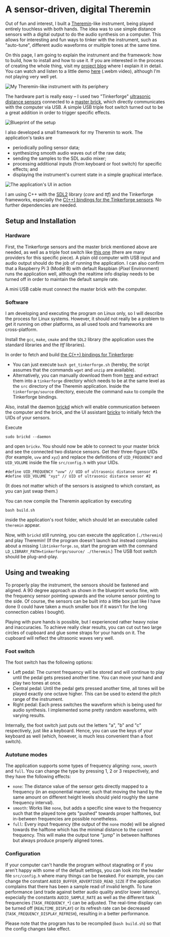 # A sensor-driven, digital Theremin

Out of fun and interest, I built a [Theremin](https://en.wikipedia.org/wiki/Theremin)-like instrument, being played entirely touchless with both hands. The idea was to use simple distance sensors with a digital output to do the audio synthesis on a computer. This allows for interesting and fun ways to tinker with the instrument, such as "auto-tune", different audio waveforms or multiple tones at the same time.

On this page, I am going to explain the instrument and the framework: how to build, how to install and how to use it. If you are interested in the process of creating the whole thing, visit my [project blog](https://github.com/domschrei/theremin/wiki/Digital-%22theremin%22:-Project-blog) where I explain it in detail. You can watch and listen to a little demo [here](http://dominikschreiber.de/vid/theremin-demo.webm) (.webm video), although I'm not playing very well yet.

![My Theremin-like instrument with its periphery](img/theremin-periphery-small.jpg)

The hardware part is really easy – I used two "Tinkerforge" [ultrasonic distance sensors](https://www.tinkerforge.com/de/doc/Hardware/Bricklets/Distance_US.html#distance-us-bricklet) connected to a [master brick](https://www.tinkerforge.com/de/doc/Hardware/Bricks/Master_Brick.html), which directly communicates with the computer via USB. A simple USB triple foot switch turned out to be a great addition in order to trigger specific effects.

![Blueprint of the setup](img/blueprint.png)

I also developed a small framework for my Theremin to work. The application's tasks are

* periodically polling sensor data;
* synthesizing smooth audio waves out of the raw data;
* sending the samples to the SDL audio mixer;
* processing additional inputs (from keyboard or foot switch) for specific effects; and
* displaying the instrument's current state in a simple graphical interface.

![The application's UI in action](img/ui.jpg)

I am using C++ with the [SDL2](https://www.libsdl.org/) library (_core_ and _ttf_) and the Tinkerforge frameworks, especially the [C(++) bindings for the Tinkerforge sensors](https://www.tinkerforge.com/de/doc/Software/API_Bindings_C.html). No further dependencies are needed.

## Setup and Installation

### Hardware

First, the Tinkerforge sensors and the master brick mentioned above are needed, as well as a triple foot switch like [this one](https://www.amazon.de/dp/B00WS2GZU2/ref=sr_ph?ie=UTF8&qid=1484338452&sr=1&keywords=usb+foot+pedal) (there are many providers for this specific piece). A plain old computer with USB input and audio output should do the job of running the application. I can also confirm that a Raspberry Pi 3 (Model B) with default Raspbian (_Pixel_ Environment) runs the application well, although the realtime info display needs to be turned off in order to maintain the default sample rate.

A mini USB cable must connect the master brick with the computer.

### Software

I am developing and executing the program on Linux only, so I will describe the process for Linux systems. 
However, it should not really be a problem to get it running on other platforms, as all used tools and frameworks are cross-platform.

Install the `gcc`, `make`, `cmake` and the `SDL2` library (the application uses the standard libraries and the _ttf_ libraries).

In order to fetch and build [the C(++) bindings for Tinkerforge](https://www.tinkerforge.com/en/doc/Downloads.html#downloads-bindings-examples):
* You can just execute `bash get_tinkerforge.sh` (hereby, the script assumes that the commands `wget` and `unzip` are available). 
* Alternatively, you can manually download them from [here](https://www.tinkerforge.com/en/doc/Downloads.html#downloads-bindings-examples) and extract them into a `tinkerforge` directory which needs to be at the same level as the `src` directory of the Theremin application. Inside the `tinkerforge/source` directory, execute the command `make` to compile the Tinkerforge bindings. 

Also, install the daemon [brickd](https://www.tinkerforge.com/en/doc/Software/Brickd.html#brickd) which will enable communication between the computer and the brick, and the UI assistant [brickv](https://www.tinkerforge.com/en/doc/Software/Brickv.html#brickv) to initially fetch the UIDs of your sensors.

Execute
```
sudo brickd --daemon
```
and open `brickv`. You should now be able to connect to your master brick and see the connected two distance sensors. Get their three-figure UIDs (for example, `uvw` and `xyz`) and replace the definitions of `UID_FREQUENCY` and `UID_VOLUME` inside the file `src/config.h` with your UIDs.
```
#define UID_FREQUENCY "uvw" // UID of ultrasonic distance sensor #1
#define UID_VOLUME "xyz" // UID of ultrasonic distance sensor #2
```
(It does not matter which of the sensors is assigned to which constant, as you can just swap them.)

You can now compile the Theremin application by executing
```
bash build.sh
```
inside the application's root folder, which should let an executable called `theremin` appear.

Now, with `brickd` still running, you can execute the application (`./theremin`) and play Theremin! (If the program doesn't launch but instead complains about a missing `libtinkerforge.so`, start the program with the command `LD_LIBRARY_PATH=tinkerforge/source/ ./theremin`.) The USB foot switch should be plug-and-play.

## Using and tweaking

To properly play the instrument, the sensors should be fastened and aligned. A 90 degree approach as shown in the blueprint works fine, with the frequency sensor pointing upwards and the volume sensor pointing to the side. Of course, the sensors can be built into a little box just like I have done (I could have taken a much smaller box if it wasn't for the long connection cables I bought).

Playing with pure hands is possible, but I experienced rather heavy noise and inaccuracies. To achieve really clear results, you can cut out two large circles of cupboard and glue some straps for your hands on it. The cupboard will reflect the ultrasonic waves very well.

### Foot switch

The foot switch has the following options:

* Left pedal: The current frequency will be stored and will continue to play until the pedal gets pressed another time. You can move your hand and play two tones at once.
* Central pedal: Until the pedal gets pressed another time, all tones will be played exactly one octave higher. This can be used to extend the pitch range of the instrument.
* Right pedal: Each press switches the waveform which is being used for audio synthesis. I implemented some pretty random waveforms, with varying results.

Internally, the foot switch just puts out the letters "a", "b" and "c" respectively, just like a keyboard. Hence, you can use the keys of your keyboard as well (which, however, is much less convenient than a foot switch).

### Autotune modes

The application supports some types of frequency aligning: `none`, `smooth` and `full`. You can change the type by pressing 1, 2 or 3 respectively, and they have the following effects:

* `none`: The distance value of the sensor gets directly mapped to a frequency (in an exponential manner, such that moving the hand by the same amount on different height levels should yield roughly the same frequency interval).
* `smooth`: Works like `none`, but adds a specific sine wave to the frequency such that the played tone gets "pushed" towards proper halftones, but in-between frequencies are possible nonetheless.
* `full`: Every input frequency (the output of the `none` mode) will be aligned towards the halftone which has the minimal distance to the current frequency. This will make the output tone "jump" in between halftones but always produce properly aligned tones.

### Configuration

If your computer can't handle the program without stagnating or if you aren't happy with some of the default settings, you can look into the header file `src/config.h` where many things can be tweaked. For example, you can change the constant `AUDIO_BUFFER_ADVERTISED_READ_SIZE` if the application complains that there has been a sample read of invalid length. To tune performance (and trade against better audio quality and/or lower latency), expecially the constants `AUDIO_SAMPLE_RATE` as well as the different task frequencies (`TASK_FREQUENCY_*`) can be adjusted. The real-time display can be turned off (`REALTIME_DISPLAY`) or its refresh rate can be decreased (`TASK_FREQUENCY_DISPLAY_REFRESH`), resulting in a better performance.

Please note that the program has to be recompiled (`bash build.sh`) so that the config changes take effect.
